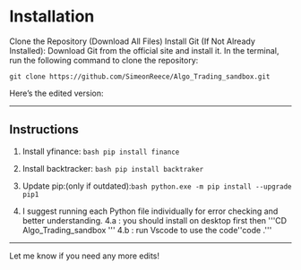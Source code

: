 # Installation
Clone the Repository (Download All Files)
Install Git (If Not Already Installed):
Download Git from the official site and install it.
In the terminal, run the following command to clone the repository:
```
git clone https://github.com/SimeonReece/Algo_Trading_sandbox.git
```
Here’s the edited version:

---

## Instructions

1. Install yfinance:
   ```bash pip install finance ```

3. Install backtracker:
   ```bash pip install backtraker ```

4. Update pip:(only if outdated):```bash python.exe -m pip install --upgrade pip1```

4. I suggest running each Python file individually for error checking and better understanding.
     4.a : you should install on desktop first then '''CD Algo_Trading_sandbox '''
      4.b : run Vscode to use the code''code .'''

--- 

Let me know if you need any more edits!
